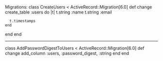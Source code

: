 Migrations:
class CreateUsers < ActiveRecord::Migration[6.0]
  def change
    create_table :users do |t|
      t.string :name
      t.string :email

      t.timestamps
    end
  end
end
*******************
class AddPasswordDigestToUsers < ActiveRecord::Migration[6.0]
  def change
    add_column :users, :password_digest, :string
  end
end



